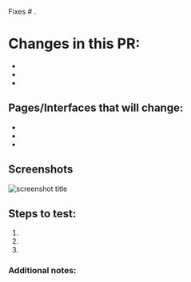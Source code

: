Fixes # .

# Changes in this PR:

-
-
-

## Pages/Interfaces that will change:

- 
- 
- 

## Screenshots

![screenshot title](screenshot-url.png)

## Steps to test:

1.
1.
1.

### Additional notes:
